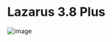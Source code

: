 # Lazarus 3.8 Plus

![image](https://github.com/user-attachments/assets/d4a08481-fdc1-4df9-94e2-8cd49b0cc8a5)
